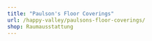 ```yaml
---
title: "Paulson's Floor Coverings"
url: /happy-valley/paulsons-floor-coverings/
shop: Raumausstattung
---
```

